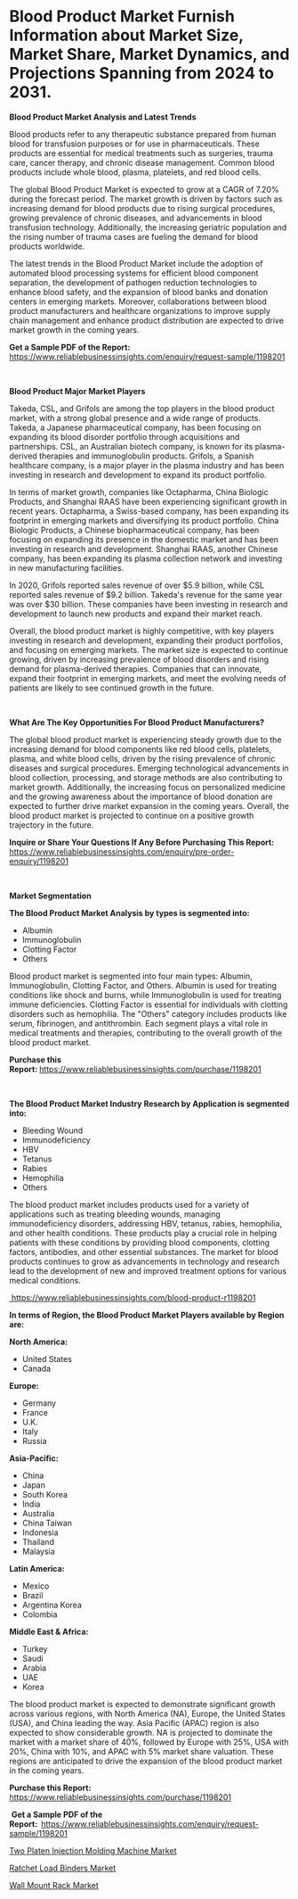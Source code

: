 <p><h1>Blood Product Market Furnish Information about Market Size, Market Share, Market Dynamics, and Projections Spanning from 2024 to 2031.</h1></p><p><strong>Blood Product Market Analysis and Latest Trends</strong></p>
<p><p>Blood products refer to any therapeutic substance prepared from human blood for transfusion purposes or for use in pharmaceuticals. These products are essential for medical treatments such as surgeries, trauma care, cancer therapy, and chronic disease management. Common blood products include whole blood, plasma, platelets, and red blood cells.</p><p>The global Blood Product Market is expected to grow at a CAGR of 7.20% during the forecast period. The market growth is driven by factors such as increasing demand for blood products due to rising surgical procedures, growing prevalence of chronic diseases, and advancements in blood transfusion technology. Additionally, the increasing geriatric population and the rising number of trauma cases are fueling the demand for blood products worldwide.</p><p>The latest trends in the Blood Product Market include the adoption of automated blood processing systems for efficient blood component separation, the development of pathogen reduction technologies to enhance blood safety, and the expansion of blood banks and donation centers in emerging markets. Moreover, collaborations between blood product manufacturers and healthcare organizations to improve supply chain management and enhance product distribution are expected to drive market growth in the coming years.</p></p>
<p><strong>Get a Sample PDF of the Report:&nbsp;</strong> <a href="https://www.reliablebusinessinsights.com/enquiry/request-sample/1198201">https://www.reliablebusinessinsights.com/enquiry/request-sample/1198201</a></p>
<p>&nbsp;</p>
<p><strong>Blood Product Major Market Players</strong></p>
<p><p>Takeda, CSL, and Grifols are among the top players in the blood product market, with a strong global presence and a wide range of products. Takeda, a Japanese pharmaceutical company, has been focusing on expanding its blood disorder portfolio through acquisitions and partnerships. CSL, an Australian biotech company, is known for its plasma-derived therapies and immunoglobulin products. Grifols, a Spanish healthcare company, is a major player in the plasma industry and has been investing in research and development to expand its product portfolio.</p><p>In terms of market growth, companies like Octapharma, China Biologic Products, and Shanghai RAAS have been experiencing significant growth in recent years. Octapharma, a Swiss-based company, has been expanding its footprint in emerging markets and diversifying its product portfolio. China Biologic Products, a Chinese biopharmaceutical company, has been focusing on expanding its presence in the domestic market and has been investing in research and development. Shanghai RAAS, another Chinese company, has been expanding its plasma collection network and investing in new manufacturing facilities.</p><p>In 2020, Grifols reported sales revenue of over $5.9 billion, while CSL reported sales revenue of $9.2 billion. Takeda's revenue for the same year was over $30 billion. These companies have been investing in research and development to launch new products and expand their market reach.</p><p>Overall, the blood product market is highly competitive, with key players investing in research and development, expanding their product portfolios, and focusing on emerging markets. The market size is expected to continue growing, driven by increasing prevalence of blood disorders and rising demand for plasma-derived therapies. Companies that can innovate, expand their footprint in emerging markets, and meet the evolving needs of patients are likely to see continued growth in the future.</p></p>
<p>&nbsp;</p>
<p><strong>What Are The Key Opportunities For Blood Product Manufacturers?</strong></p>
<p><p>The global blood product market is experiencing steady growth due to the increasing demand for blood components like red blood cells, platelets, plasma, and white blood cells, driven by the rising prevalence of chronic diseases and surgical procedures. Emerging technological advancements in blood collection, processing, and storage methods are also contributing to market growth. Additionally, the increasing focus on personalized medicine and the growing awareness about the importance of blood donation are expected to further drive market expansion in the coming years. Overall, the blood product market is projected to continue on a positive growth trajectory in the future.</p></p>
<p><strong>Inquire or Share Your Questions If Any Before Purchasing This Report:</strong> <a href="https://www.reliablebusinessinsights.com/enquiry/pre-order-enquiry/1198201">https://www.reliablebusinessinsights.com/enquiry/pre-order-enquiry/1198201</a></p>
<p>&nbsp;</p>
<p><strong>Market Segmentation</strong></p>
<p><strong>The Blood Product Market Analysis by types is segmented into:</strong></p>
<p><ul><li>Albumin</li><li>Immunoglobulin</li><li>Clotting Factor</li><li>Others</li></ul></p>
<p><p>Blood product market is segmented into four main types: Albumin, Immunoglobulin, Clotting Factor, and Others. Albumin is used for treating conditions like shock and burns, while Immunoglobulin is used for treating immune deficiencies. Clotting Factor is essential for individuals with clotting disorders such as hemophilia. The "Others" category includes products like serum, fibrinogen, and antithrombin. Each segment plays a vital role in medical treatments and therapies, contributing to the overall growth of the blood product market.</p></p>
<p><strong>Purchase this Report:&nbsp;</strong><a href="https://www.reliablebusinessinsights.com/purchase/1198201">https://www.reliablebusinessinsights.com/purchase/1198201</a></p>
<p>&nbsp;</p>
<p><strong>The Blood Product Market Industry Research by Application is segmented into:</strong></p>
<p><ul><li>Bleeding Wound</li><li>Immunodeficiency</li><li>HBV</li><li>Tetanus</li><li>Rabies</li><li>Hemophilia</li><li>Others</li></ul></p>
<p><p>The blood product market includes products used for a variety of applications such as treating bleeding wounds, managing immunodeficiency disorders, addressing HBV, tetanus, rabies, hemophilia, and other health conditions. These products play a crucial role in helping patients with these conditions by providing blood components, clotting factors, antibodies, and other essential substances. The market for blood products continues to grow as advancements in technology and research lead to the development of new and improved treatment options for various medical conditions.</p></p>
<p><a href="https://www.reliablebusinessinsights.com/blood-product-r1198201">&nbsp;https://www.reliablebusinessinsights.com/blood-product-r1198201</a></p>
<p><strong>In terms of Region, the Blood Product Market Players available by Region are:</strong></p>
<p>
    <p> <strong> North America: </strong>
        <ul>
            <li>United States</li>
            <li>Canada</li>
        </ul>
        </p> 
    <p> <strong> Europe: </strong>
        <ul>
            <li>Germany</li>
            <li>France</li>
            <li>U.K.</li>
            <li>Italy</li>
            <li>Russia</li>
        </ul>
        </p> 
    <p> <strong> Asia-Pacific: </strong>
        <ul>
            <li>China</li>
            <li>Japan</li>
            <li>South Korea</li>
            <li>India</li>
            <li>Australia</li>
            <li>China Taiwan</li>
            <li>Indonesia</li>
            <li>Thailand</li>
            <li>Malaysia</li>
        </ul>
        </p> 
    <p> <strong> Latin America: </strong>
        <ul>
            <li>Mexico</li>
            <li>Brazil</li>
            <li>Argentina Korea</li>
            <li>Colombia</li>
        </ul>
        </p> 
    <p> <strong> Middle East & Africa: </strong>
        <ul>
            <li>Turkey</li>
            <li>Saudi</li>
            <li>Arabia</li>
            <li>UAE</li>
            <li>Korea</li>
        </ul>
    </p>
    </p>
<p><p>The blood product market is expected to demonstrate significant growth across various regions, with North America (NA), Europe, the United States (USA), and China leading the way. Asia Pacific (APAC) region is also expected to show considerable growth. NA is projected to dominate the market with a market share of 40%, followed by Europe with 25%, USA with 20%, China with 10%, and APAC with 5% market share valuation. These regions are anticipated to drive the expansion of the blood product market in the coming years.</p></p>
<p><strong>Purchase this Report: </strong><a href="https://www.reliablebusinessinsights.com/purchase/1198201">https://www.reliablebusinessinsights.com/purchase/1198201</a></p>
<p>&nbsp;<strong>Get a Sample PDF of the Report:&nbsp;&nbsp;</strong><a href="https://www.reliablebusinessinsights.com/enquiry/request-sample/1198201">https://www.reliablebusinessinsights.com/enquiry/request-sample/1198201</a></p>
<p><strong></strong></p>
<p><p><a href="https://github.com/edytherolanlouisejk1miz0wig/Market-Research-Report-List-3/blob/main/two-platen-injection-molding-machine-market.md">Two Platen Injection Molding Machine Market</a></p><p><a href="https://github.com/gracielawharr/Market-Research-Report-List-1/blob/main/ratchet-load-binders-market.md">Ratchet Load Binders Market</a></p><p><a href="https://github.com/JennyferFeil2023/Market-Research-Report-List-1/blob/main/wall-mount-rack-market.md">Wall Mount Rack Market</a></p></p>